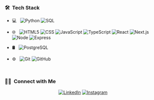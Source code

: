 

<h3> 🛠 &nbsp;Tech Stack</h3>

- 💻 &nbsp;
  ![Python](https://img.shields.io/badge/-Python-333333?style=flat&logo=python)
  ![SQL](https://img.shields.io/badge/-SQL-333333?style=flat&logo=sql)
- 🌐 &nbsp;
  ![HTML5](https://img.shields.io/badge/-HTML5-333333?style=flat&logo=HTML5)
  ![CSS](https://img.shields.io/badge/-CSS-333333?style=flat&logo=CSS3&logoColor=1572B6)
  ![JavaScript](https://img.shields.io/badge/-JavaScript-333333?style=flat&logo=javascript)
  ![TypeScript](https://img.shields.io/badge/-TypeScript-333333?style=flat&logo=typescript)
  ![React](https://img.shields.io/badge/-React-333333?style=flat&logo=react)
  ![Next.js](https://img.shields.io/badge/-Next-333333?style=flat&logo=next.js)
  ![Node](https://img.shields.io/badge/-Node-333333?style=flat&logo=node.js)
  ![Express](https://img.shields.io/badge/-Express-333333?style=flat&logo=express)

- 🛢 &nbsp;
  ![PostgreSQL](https://img.shields.io/badge/-PostgreSQL-333333?style=flat&logo=postgresql)
- ⚙️ &nbsp;
  ![Git](https://img.shields.io/badge/-Git-333333?style=flat&logo=git)
  ![GitHub](https://img.shields.io/badge/-GitHub-333333?style=flat&logo=github)
<br/>
<h3> 🤝🏻 &nbsp;Connect with Me </h3>
<p align="center">
<a href="https://www.linkedin.com/in/mohammedahw/"><img alt="LinkedIn" src="https://img.shields.io/badge/LinkedIn-Mohammed%20Ali%20-blue?style=flat-square&logo=linkedin"></a>
<a href="https://www.instagram.com/mohamed.ahw/"><img alt="Instagram" src="https://img.shields.io/badge/Instagram-mohamed.ahw-blue?style=flat-square&logo=instagram"></a>
</p>
